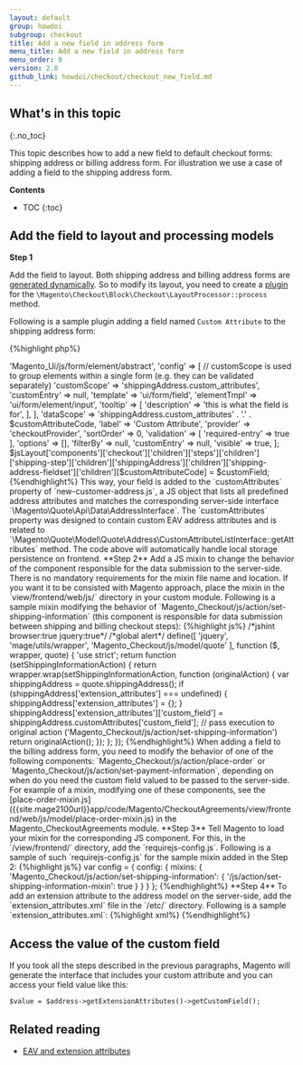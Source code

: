 ```yaml
---
layout: default
group: howdoi
subgroup: checkout
title: Add a new field in address form
menu_title: Add a new field in address form
menu_order: 9
version: 2.0
github_link: howdoi/checkout/checkout_new_field.md
---
```

## What's in this topic
{:.no_toc}

This topic describes how to add a new field to default checkout forms: shipping address or billing address form. For illustration we use a case of adding a field to the shipping address form. 

**Contents**

* TOC
{:toc}

## Add the field to layout and processing models

**Step 1**

Add the field to layout. Both shipping address and billing address forms are [generated dynamically]({{page.baseurl}}howdoi/checkout/checkout_form.html#dynamic_form). So to modify its layout, you need to create a [plugin]({{page.baseurl}}extension-dev-guide/plugins.html) for the `\Magento\Checkout\Block\Checkout\LayoutProcessor::process` method. 

Following is a sample plugin adding a field named `Custom Attribute` to the shipping address form:

{%highlight php%}
<?php
$customAttributeCode = 'custom_field';
$customField = [
    'component' => 'Magento_Ui/js/form/element/abstract',
    'config' => [
        // customScope is used to group elements within a single form (e.g. they can be validated separately)
        'customScope' => 'shippingAddress.custom_attributes',
        'customEntry' => null,
        'template' => 'ui/form/field',
        'elementTmpl' => 'ui/form/element/input',
        'tooltip' => [
            'description' => 'this is what the field is for',
        ],
    ],
    'dataScope' => 'shippingAddress.custom_attributes' . '.' . $customAttributeCode,
    'label' => 'Custom Attribute',
    'provider' => 'checkoutProvider',
    'sortOrder' => 0,
    'validation' => [
       'required-entry' => true
    ],
    'options' => [],
    'filterBy' => null,
    'customEntry' => null,
    'visible' => true,
];

$jsLayout['components']['checkout']['children']['steps']['children']['shipping-step']['children']['shippingAddress']['children']['shipping-address-fieldset']['children'][$customAttributeCode] = $customField;
{%endhighlight%}

This way, your field is added to the `customAttributes` property of `new-customer-address.js`, a JS object that lists all predefined address attributes and matches the corresponding server-side interface `\Magento\Quote\Api\Data\AddressInterface`. The `customAttributes` property was designed to contain custom EAV address attributes and is related to `\Magento\Quote\Model\Quote\Address\CustomAttributeListInterface::getAttributes` method. The code above will automatically handle local storage persistence on frontend.


**Step 2**

Add a JS mixin to change the behavior of the component responsible for the data submission to the server-side. 
There is no mandatory requirements for the mixin file name and location. If you want it to be consisted with Magento approach, place the mixin in the `view/frontend/web/js/` directory in your custom module.


Following is a sample mixin modifying the behavior of `Magento_Checkout/js/action/set-shipping-information` (this component is responsible for data submission between shipping and billing checkout steps):
{%highlight js%}

/*jshint browser:true jquery:true*/
/*global alert*/
define([
    'jquery',
    'mage/utils/wrapper',
    'Magento_Checkout/js/model/quote'
], function ($, wrapper, quote) {
    'use strict';

    return function (setShippingInformationAction) {

        return wrapper.wrap(setShippingInformationAction, function (originalAction) {
            var shippingAddress = quote.shippingAddress();
            if (shippingAddress['extension_attributes'] === undefined) {
                shippingAddress['extension_attributes'] = {};
            }

            shippingAddress['extension_attributes']['custom_field'] = shippingAddress.customAttributes['custom_field'];
            // pass execution to original action ('Magento_Checkout/js/action/set-shipping-information')
            return originalAction();
        });
    };
});
{%endhighlight%}

When adding a field to the billing address form, you need to modify the behavior of one of the following components: `Magento_Checkout/js/action/place-order` or `Magento_Checkout/js/action/set-payment-information`, depending on when do you need the custom field valued to be passed to the server-side. For example of a mixin, modifying one of these components, see the [place-order-mixin.js]({{site.mage2100url}}app/code/Magento/CheckoutAgreements/view/frontend/web/js/model/place-order-mixin.js) in the Magento_CheckoutAgreements module.

**Step 3**

Tell Magento to load your mixin for the corresponding JS component. For this, in the `<YourModule_dir>/view/frontend/` directory, add the `requirejs-config.js`.

Following is a sample of such `requirejs-config.js` for the sample mixin added in the Step 2:

{%highlight js%}

var config = {
    config: {
        mixins: {
            'Magento_Checkout/js/action/set-shipping-information': {
                '<YourNamespace_YourModule>/js/action/set-shipping-information-mixin': true
            }
        }
    }
};
{%endhighlight%}


**Step 4**

To add an extension attribute to the address model on the server-side, add the `extension_attributes.xml` file in the `<YourModule_dir>/etc/` directory.

Following is a sample `extension_attributes.xml`:

{%highlight xml%}
<?xml version="1.0"?>

<config xmlns:xsi="http://www.w3.org/2001/XMLSchema-instance" xsi:noNamespaceSchemaLocation="urn:magento:framework:Api/etc/extension_attributes.xsd">
    <extension_attributes for="Magento\Quote\Api\Data\AddressInterface">
        <attribute code="custom_field" type="string" />
    </extension_attributes>
</config>
{%endhighlight%}

## Access the value of the custom field
If you took all the steps described in the previous paragraphs, 
Magento will generate the interface that includes your custom attribute and you can access your field value like this:

    $value = $address->getExtensionAttributes()->getCustomField();

## Related reading

- [EAV and extension attributes]({{page.baseurl}}extension-dev-guide/attributes.html) 

